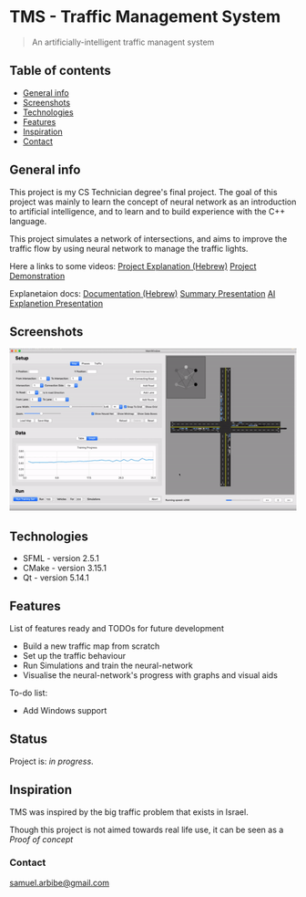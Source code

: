 # TMS - Traffic Management System
> An artificially-intelligent traffic managent system

## Table of contents
* [General info](#general-info)
* [Screenshots](#screenshots)
* [Technologies](#technologies)
* [Features](#features)
* [Inspiration](#inspiration)
* [Contact](#contact)

## General info
This project is my CS Technician degree's final project.
The goal of this project was mainly to learn the concept
of neural network as an introduction to artificial intelligence,
and to learn and to build experience with the C++ language.

This project simulates a network of intersections, and aims to improve the traffic flow by using neural network to manage
the traffic lights.

Here a links to some videos:
[Project Explanation (Hebrew)](https://www.youtube.com/watch?v=xJOcDKXWJXo)
[Project Demonstration](https://www.youtube.com/watch?v=BLz_PdU2oyo)

Explanetaion docs:
[Documentation (Hebrew)](./docs/project_book)
[Summary Presentation](./docs/english/summary_presentation)
[AI Explanetion Presentation](./docs/english/AI_presentation)

## Screenshots
![Example screenshot](./screenshots/TMS_recording.gif)

## Technologies
* SFML - version 2.5.1
* CMake - version 3.15.1
* Qt - version 5.14.1


## Features
List of features ready and TODOs for future development
* Build a new traffic map from scratch
* Set up the traffic behaviour
* Run Simulations and train the neural-network
* Visualise the neural-network's progress with graphs and visual aids

To-do list:
* Add Windows support

## Status
Project is: _in progress_.

## Inspiration
TMS was inspired by the big traffic problem that exists in Israel.

Though this project is not aimed towards real life use, it can be seen as a *Proof of concept*

### Contact
samuel.arbibe@gmail.com
